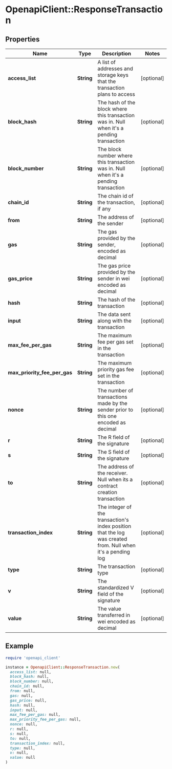 # OpenapiClient::ResponseTransaction

## Properties

| Name | Type | Description | Notes |
| ---- | ---- | ----------- | ----- |
| **access_list** | **String** | A list of addresses and storage keys that the transaction plans to access | [optional] |
| **block_hash** | **String** | The hash of the block where this transaction was in. Null when it&#39;s a pending transaction | [optional] |
| **block_number** | **String** | The block number where this transaction was in. Null when it&#39;s a pending transaction | [optional] |
| **chain_id** | **String** | The chain id of the transaction, if any | [optional] |
| **from** | **String** | The address of the sender | [optional] |
| **gas** | **String** | The gas provided by the sender, encoded as decimal | [optional] |
| **gas_price** | **String** | The gas price provided by the sender in wei encoded as decimal | [optional] |
| **hash** | **String** | The hash of the transaction | [optional] |
| **input** | **String** | The data sent along with the transaction | [optional] |
| **max_fee_per_gas** | **String** | The maximum fee per gas set in the transaction | [optional] |
| **max_priority_fee_per_gas** | **String** | The maximum priority gas fee set in the transaction | [optional] |
| **nonce** | **String** | The number of transactions made by the sender prior to this one encoded as decimal | [optional] |
| **r** | **String** | The R field of the signature | [optional] |
| **s** | **String** | The S field of the signature | [optional] |
| **to** | **String** | The address of the receiver. Null when its a contract creation transaction | [optional] |
| **transaction_index** | **String** | The integer of the transaction&#39;s index position that the log was created from. Null when it&#39;s a pending log | [optional] |
| **type** | **String** | The transaction type | [optional] |
| **v** | **String** | The standardized V field of the signature | [optional] |
| **value** | **String** | The value transferred in wei encoded as decimal | [optional] |

## Example

```ruby
require 'openapi_client'

instance = OpenapiClient::ResponseTransaction.new(
  access_list: null,
  block_hash: null,
  block_number: null,
  chain_id: null,
  from: null,
  gas: null,
  gas_price: null,
  hash: null,
  input: null,
  max_fee_per_gas: null,
  max_priority_fee_per_gas: null,
  nonce: null,
  r: null,
  s: null,
  to: null,
  transaction_index: null,
  type: null,
  v: null,
  value: null
)
```

